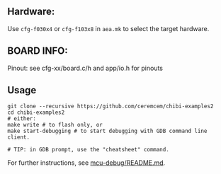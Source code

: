 Hardware:
---------
Use `cfg-f030x4` or `cfg-f103x8` in `aea.mk` to select the target hardware.

BOARD INFO:
-----------
Pinout: see cfg-xx/board.c/h and app/io.h for pinouts


Usage
-----------

```
git clone --recursive https://github.com/ceremcem/chibi-examples2
cd chibi-examples2
# either:
make write # to flash only, or
make start-debugging # to start debugging with GDB command line client.

# TIP: in GDB prompt, use the "cheatsheet" command.
```

For further instructions, see [mcu-debug/README.md](./mcu-debug/README.md).
